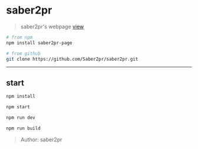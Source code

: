 # saber2pr

> saber2pr's webpage [view](https://saber2pr.github.io/saber2pr/index.html)

```bash
# from npm
npm install saber2pr-page

# from github
git clone https://github.com/Saber2pr/saber2pr.git
```

---

## start

```bash
npm install
```

```bash
npm start

npm run dev

npm run build
```

> Author: saber2pr
